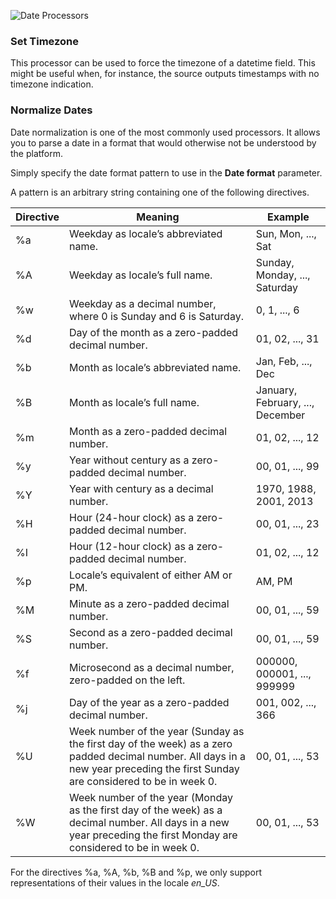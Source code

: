 ![Date Processors](processors-date-en.jpg)

### Set Timezone
This processor can be used to force the timezone of a datetime field. This might be useful when, for instance, the source outputs timestamps with no timezone indication.

### Normalize Dates
Date normalization is one of the most commonly used processors. It allows you to parse a date in a format that would otherwise not be understood by the platform.

Simply specify the date format pattern to use in the **Date format** parameter.

A pattern is an arbitrary string containing one of the following directives.

Directive | Meaning | Example
--------- | ------- | -------
%a|Weekday as locale’s abbreviated name.|Sun, Mon, ..., Sat
%A|Weekday as locale’s full name.|Sunday, Monday, ..., Saturday
%w|Weekday as a decimal number, where 0 is Sunday and 6 is Saturday.|0, 1, ..., 6
%d|Day of the month as a zero-padded decimal number.|01, 02, ..., 31
%b|Month as locale’s abbreviated name.|Jan, Feb, ..., Dec
%B|Month as locale’s full name.	|January, February, ..., December
%m|Month as a zero-padded decimal number.|01, 02, ..., 12
%y|Year without century as a zero-padded decimal number.|00, 01, ..., 99
%Y|Year with century as a decimal number.|1970, 1988, 2001, 2013
%H|Hour (24-hour clock) as a zero-padded decimal number.|00, 01, ..., 23
%I|Hour (12-hour clock) as a zero-padded decimal number.|01, 02, ..., 12
%p|Locale’s equivalent of either AM or PM.|AM, PM
%M|Minute as a zero-padded decimal number.|00, 01, ..., 59
%S|Second as a zero-padded decimal number.|00, 01, ..., 59
%f|Microsecond as a decimal number, zero-padded on the left.|000000, 000001, ..., 999999
%j|Day of the year as a zero-padded decimal number.|001, 002, ..., 366 
%U|Week number of the year (Sunday as the first day of the week) as a zero padded decimal number. All days in a new year preceding the first Sunday are considered to be in week 0.|00, 01, ..., 53
%W|Week number of the year (Monday as the first day of the week) as a decimal number. All days in a new year preceding the first Monday are considered to be in week 0.|00, 01, ..., 53

For the directives %a, %A, %b, %B and %p, we only support representations of their values in the locale *en_US*.







